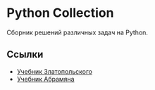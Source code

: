 # Python Collection
Сборник решений различных задач на Python.

## Ссылки
- [Учебник Златопольского](https://drive.google.com/file/d/1iGmAYoQ1DKlhdNFkqFTjlk3v1uICH2ix/view?usp=share_link)
- [Учебник Абрамяна](https://drive.google.com/file/d/1QYvSQcv9mINGWTnVd6WI09WpVvWga6gT/view?usp=share_link)